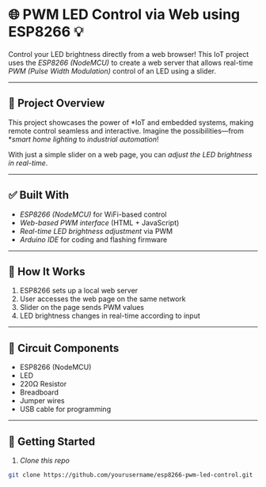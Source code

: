 # 🌐 PWM LED Control via Web using ESP8266 💡

Control your LED brightness directly from a web browser! This IoT project uses the *ESP8266 (NodeMCU)* to create a web server that allows real-time *PWM (Pulse Width Modulation)* control of an LED using a slider.

---

## 🚀 Project Overview

This project showcases the power of *IoT and embedded systems, making remote control seamless and interactive. Imagine the possibilities—from **smart home lighting* to *industrial automation*!

With just a simple slider on a web page, you can *adjust the LED brightness in real-time*.

---

## ✅ Built With

- *ESP8266 (NodeMCU)* for WiFi-based control  
- *Web-based PWM interface* (HTML + JavaScript)  
- *Real-time LED brightness adjustment* via PWM  
- *Arduino IDE* for coding and flashing firmware  

---

## 🔧 How It Works

1. ESP8266 sets up a local web server  
2. User accesses the web page on the same network  
3. Slider on the page sends PWM values  
4. LED brightness changes in real-time according to input  

---

## 🔌 Circuit Components

- ESP8266 (NodeMCU)  
- LED  
- 220Ω Resistor  
- Breadboard  
- Jumper wires  
- USB cable for programming  

---

## 📲 Getting Started

1. *Clone this repo*
```bash
git clone https://github.com/yourusername/esp8266-pwm-led-control.git
